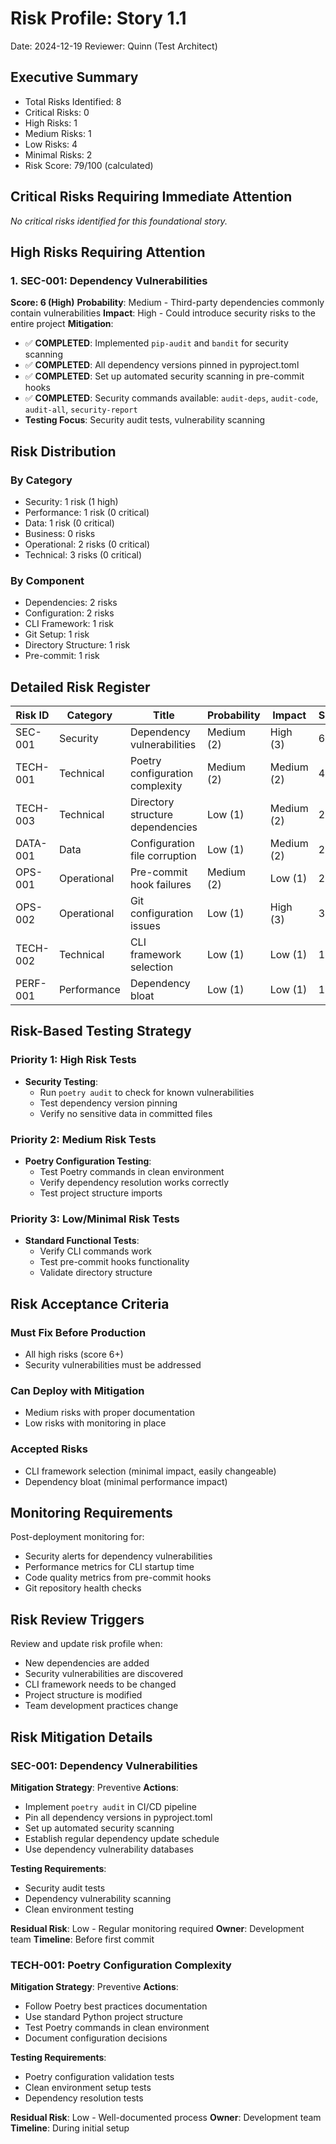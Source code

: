 # Risk Profile: Story 1.1

Date: 2024-12-19
Reviewer: Quinn (Test Architect)

## Executive Summary

- Total Risks Identified: 8
- Critical Risks: 0
- High Risks: 1
- Medium Risks: 1
- Low Risks: 4
- Minimal Risks: 2
- Risk Score: 79/100 (calculated)

## Critical Risks Requiring Immediate Attention

*No critical risks identified for this foundational story.*

## High Risks Requiring Attention

### 1. SEC-001: Dependency Vulnerabilities

**Score: 6 (High)**
**Probability**: Medium - Third-party dependencies commonly contain vulnerabilities
**Impact**: High - Could introduce security risks to the entire project
**Mitigation**:

- ✅ **COMPLETED**: Implemented `pip-audit` and `bandit` for security scanning
- ✅ **COMPLETED**: All dependency versions pinned in pyproject.toml
- ✅ **COMPLETED**: Set up automated security scanning in pre-commit hooks
- ✅ **COMPLETED**: Security commands available: `audit-deps`, `audit-code`, `audit-all`, `security-report`
- **Testing Focus**: Security audit tests, vulnerability scanning

## Risk Distribution

### By Category

- Security: 1 risk (1 high)
- Performance: 1 risk (0 critical)
- Data: 1 risk (0 critical)
- Business: 0 risks
- Operational: 2 risks (0 critical)
- Technical: 3 risks (0 critical)

### By Component

- Dependencies: 2 risks
- Configuration: 2 risks
- CLI Framework: 1 risk
- Git Setup: 1 risk
- Directory Structure: 1 risk
- Pre-commit: 1 risk

## Detailed Risk Register

| Risk ID | Category | Title | Probability | Impact | Score | Priority |
|---------|----------|-------|-------------|--------|-------|----------|
| SEC-001 | Security | Dependency vulnerabilities | Medium (2) | High (3) | 6 | High |
| TECH-001 | Technical | Poetry configuration complexity | Medium (2) | Medium (2) | 4 | Medium |
| TECH-003 | Technical | Directory structure dependencies | Low (1) | Medium (2) | 2 | Low |
| DATA-001 | Data | Configuration file corruption | Low (1) | Medium (2) | 2 | Low |
| OPS-001 | Operational | Pre-commit hook failures | Medium (2) | Low (1) | 2 | Low |
| OPS-002 | Operational | Git configuration issues | Low (1) | High (3) | 3 | Low |
| TECH-002 | Technical | CLI framework selection | Low (1) | Low (1) | 1 | Minimal |
| PERF-001 | Performance | Dependency bloat | Low (1) | Low (1) | 1 | Minimal |

## Risk-Based Testing Strategy

### Priority 1: High Risk Tests

- **Security Testing**:
  - Run `poetry audit` to check for known vulnerabilities
  - Test dependency version pinning
  - Verify no sensitive data in committed files

### Priority 2: Medium Risk Tests

- **Poetry Configuration Testing**:
  - Test Poetry commands in clean environment
  - Verify dependency resolution works correctly
  - Test project structure imports

### Priority 3: Low/Minimal Risk Tests

- **Standard Functional Tests**:
  - Verify CLI commands work
  - Test pre-commit hooks functionality
  - Validate directory structure

## Risk Acceptance Criteria

### Must Fix Before Production

- All high risks (score 6+)
- Security vulnerabilities must be addressed

### Can Deploy with Mitigation

- Medium risks with proper documentation
- Low risks with monitoring in place

### Accepted Risks

- CLI framework selection (minimal impact, easily changeable)
- Dependency bloat (minimal performance impact)

## Monitoring Requirements

Post-deployment monitoring for:

- Security alerts for dependency vulnerabilities
- Performance metrics for CLI startup time
- Code quality metrics from pre-commit hooks
- Git repository health checks

## Risk Review Triggers

Review and update risk profile when:

- New dependencies are added
- Security vulnerabilities are discovered
- CLI framework needs to be changed
- Project structure is modified
- Team development practices change

## Risk Mitigation Details

### SEC-001: Dependency Vulnerabilities

**Mitigation Strategy**: Preventive
**Actions**:
- Implement `poetry audit` in CI/CD pipeline
- Pin all dependency versions in pyproject.toml
- Set up automated security scanning
- Establish regular dependency update schedule
- Use dependency vulnerability databases

**Testing Requirements**:
- Security audit tests
- Dependency vulnerability scanning
- Clean environment testing

**Residual Risk**: Low - Regular monitoring required
**Owner**: Development team
**Timeline**: Before first commit

### TECH-001: Poetry Configuration Complexity

**Mitigation Strategy**: Preventive
**Actions**:
- Follow Poetry best practices documentation
- Use standard Python project structure
- Test Poetry commands in clean environment
- Document configuration decisions

**Testing Requirements**:
- Poetry configuration validation tests
- Clean environment setup tests
- Dependency resolution tests

**Residual Risk**: Low - Well-documented process
**Owner**: Development team
**Timeline**: During initial setup
